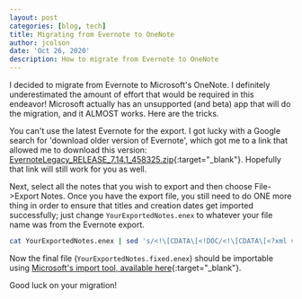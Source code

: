 ```yaml
---
layout: post
categories: [blog, tech]
title: Migrating from Evernote to OneNote
author: jcolson
date: 'Oct 26, 2020'
description: How to migrate from Evernote to OneNote
---
```


I decided to migrate from Evernote to Microsoft's OneNote.  I definitely underestimated the amount of effort that would be required in this endeavor!  Microsoft actually has an unsupported (and beta) app that will do the migration, and it ALMOST works.  Here are the tricks.

You can't use the latest Evernote for the export.  I got lucky with a Google search for 'download older version of Evernote', which got me to a link that allowed me to download this version: [EvernoteLegacy_RELEASE_7.14.1_458325.zip](https://help.evernote.com/hc/en-us/articles/360052560314-Install-an-older-version-of-Evernote){:target="_blank"}.  Hopefully that link will still work for you as well.

Next, select all the notes that you wish to export and then choose File->Export Notes.  Once you have the export file, you still need to do ONE more thing in order to ensure that titles and creation dates get imported successfully; just change ```YourExportedNotes.enex``` to whatever your file name was from the Evernote export.

```sh
cat YourExportedNotes.enex | sed 's/<!\[CDATA\[<!DOC/<!\[CDATA\[<?xml version="1.0" encoding="UTF-8"?><!DOC/g' > YourExportedNotes.fixed.enex
```

Now the final file (```YourExportedNotes.fixed.enex```) should be importable using [Microsoft's import tool, available here](https://www.onenote.com/import-evernote-to-onenote){:target="_blank"}.

Good luck on your migration!
